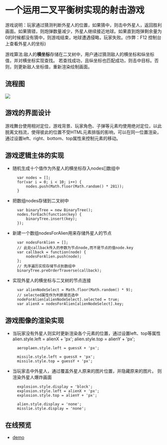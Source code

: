 一个运用二叉平衡树实现的射击游戏
============================
游戏说明：玩家通过猜测判断外星人的位置，如果猜中，则击中外星人，返回胜利画面。如果猜错，则炮弹数量减少，外星人继续接近地球。如果直到炮弹剩余量为0的时候都没有猜中，则游戏结束，地球遭遇侵略，玩家失败。(作弊：F12 控制台上查看外星人的坐标)

游戏算法:敌人的**横坐标**存储在二叉树中，用户通过猜测敌人的横坐标和纵坐标值，并对横坐标实现查找。
若查找成功，且纵坐标也匹配成功，则击中目标。否则，则更新敌人坐标值，重新渲染绘制画面。

## 流程图

![](http://on-img.com/chart_image/59b9030be4b04308eadf4dae.png)

## 游戏的界面设计

游戏舞台使用相对定位，游戏背景、玩家角色、子弹等元素均使用绝对定位，以此脱离文档流，使得彼此的位置不受HTML元素排版的影响，可以在同一位置渲染，通过设置left、right、bottom、top属性来控制元素的移动。

## 游戏逻辑主体的实现

- 随机生成十个值作为外星人的横坐标存入nodes[]数组中
	 
  	    var nodes = [];
	    for(var i = 0; i < 10; i++) {
            nodes.push(Math.floor(Math.random() * 281));
	    }

- 把数组nodes存储到二叉树中
	
		var binaryTree = new BinaryTree();
		nodes.forEach(function(key) {
			binaryTree.insert(key);
		});

- 新建一个数组nodesForAlien用来存储外星人的节点
		
		var nodesForAlien = [];
		// 此处callback传入的参数为节点node,而不是节点的值node.key
		var callback = function(node) {
            nodesForAlien.push(node);
		};
		// 先序遍历实现存储节点到数组中
		binaryTree.preOrderTraverse(callback);

- 实现外星人的横坐标与二叉树的节点连接

		var alienNodeSelect = Math.floor(Math.random() * 9);
		// selected属性作为判断是否选中
		nodeForAlien[alienNodeSelect].selected = true;
		var alienX = nodesForAlien[alienNodeSelect].key;

## 游戏图像的渲染实现

- 当玩家没有外星人则实时更新渲染各个元素的位置，通过设置left、top等属性
		alien.style.left = alienX + 'px';
		alien.style.top = alienY + 'px';

		aeroplaen.style.left = guessX + 'px';
		
		missile.style.left = guessX + 'px';
		missile.style.top = guessY + 'px';

- 当玩家击中外星人，通过覆盖外星人原来的图片位置，并隐藏原来的图片。
则渲染外星人爆炸画面
	
		explosion.style.display = 'block';
		explosion.style.left = alienX + 'px';
		explosion.style.top = alienY + 'px';

		alien.style.display = 'none';
		misslie.style.display = 'none';

## 在线预览

- [demo](https://jecyu.github.io/Front-end-development-exercise-book/shoot-game/index.html)